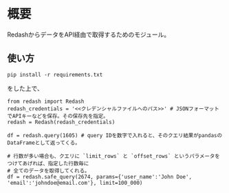 # 概要
RedashからデータをAPI経由で取得するためのモジュール。

## 使い方

`pip install -r requirements.txt`

をした上で、

```
from redash import Redash
redash_credentials = '<<クレデンシャルファイルへのパス>>' # JSONフォーマットでAPIキーなどを保存。その保存先を指定。
redash = Redash(redash_credentials)

df = redash.query(1605) # query IDを数字で入れると、そのクエリ結果がpandasのDataFrameとして返ってくる。

# 行数が多い場合も、クエリに `limit_rows` と `offset_rows` というパラメータをつけてあげれば、指定した行数毎に
# 全てのデータを取得してくれる。
df = redash.safe_query(2674, params={'user_name':'John Doe', 'email':'johndoe@email.com'}, limit=100_000)

```